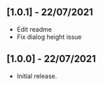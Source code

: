 ## [1.0.1] - 22/07/2021

* Edit readme
* Fix dialog height issue
## [1.0.0] - 22/07/2021

* Initial release.
